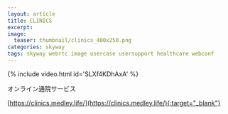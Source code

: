 ```yaml
---
layout: article
title: CLINICS
excerpt:
image:
  teaser: thumbnail/clinics_400x250.png
categories: skyway
tags: skyway webrtc image usercase usersupport healthcare webconf
---
```


{% include video.html id='SLXf4KDhAxA' %}

オンライン通院サービス

[https://clinics.medley.life/](https://clinics.medley.life/){:target="_blank"}
